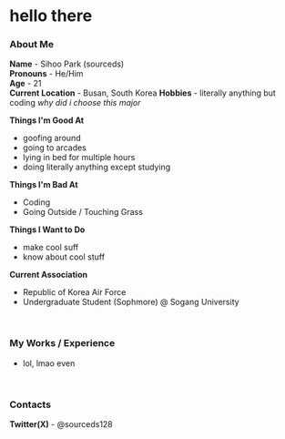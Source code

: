 # hello there

### About Me
**Name** - Sihoo Park (sourceds) <br>
**Pronouns** - He/Him <br>
**Age** - 21 <br>
**Current Location** - Busan, South Korea
**Hobbies** - literally anything but coding *why did i choose this major* <br>

**Things I'm Good At** <br>
- goofing around
- going to arcades
- lying in bed for multiple hours
- doing literally anything except studying

**Things I'm Bad At** <br>
- Coding
- Going Outside / Touching Grass

**Things I Want to Do** <br>
- make cool suff
- know about cool stuff

**Current Association** <br>
- Republic of Korea Air Force
- Undergraduate Student (Sophmore) @ Sogang University


<br>

### My Works / Experience

- lol, lmao even


<br>

### Contacts

**Twitter(X)** - @sourceds128 <br>

<!--
**sourceds/sourceds** is a ✨ _special_ ✨ repository because its `README.md` (this file) appears on your GitHub profile.

Here are some ideas to get you started:

- 🔭 I’m currently working on ...
- 🌱 I’m currently learning ...
- 👯 I’m looking to collaborate on ...
- 🤔 I’m looking for help with ...
- 💬 Ask me about ...
- 📫 How to reach me: ...
- 😄 Pronouns: ...
- ⚡ Fun fact: ...
-->
